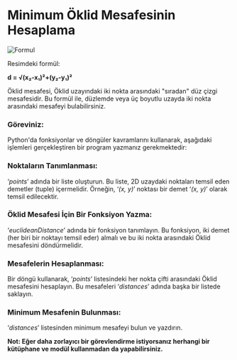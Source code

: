 # Minimum Öklid Mesafesinin Hesaplama

![Formul](https://lh7-us.googleusercontent.com/nPfCm5iIpBSZ046cFX6_nigXzWzp5ZEy5IqwCyf0Tw4DH8eeDhjz9bX05y0pT03gurzg6dulaObb7-o7wuevBBySG1xCIzkkM91EqqgDvFKPJc_V40bbT3Se9qt4EDBreCLOlugrMdBbvDVnr79vzo4)


Resimdeki formül:

**d = √(x₂-x₁)²+(y₂-y₁)²**


Öklid mesafesi, Öklid uzayındaki iki nokta arasındaki "sıradan" düz çizgi mesafesidir. Bu formül ile, düzlemde veya üç boyutlu uzayda iki nokta arasındaki mesafeyi bulabilirsiniz.

### Göreviniz:

Python'da fonksiyonlar ve döngüler kavramlarını kullanarak, aşağıdaki işlemleri gerçekleştiren bir program yazmanız gerekmektedir:

### Noktaların Tanımlanması:

‘*points*’ adında bir liste oluşturun. Bu liste, 2D uzaydaki noktaları temsil eden demetler (tuple) içermelidir. Örneğin, ‘*(x, y)*’ noktası bir demet ‘*(x, y)*’ olarak temsil edilecektir.

### Öklid Mesafesi İçin Bir Fonksiyon Yazma:

‘*euclideanDistance*’ adında bir fonksiyon tanımlayın. Bu fonksiyon, iki demet (her biri bir noktayı temsil eder) almalı ve bu iki nokta arasındaki Öklid mesafesini döndürmelidir.

### Mesafelerin Hesaplanması:

Bir döngü kullanarak, ‘*points*’ listesindeki her nokta çifti arasındaki Öklid mesafesini hesaplayın. Bu mesafeleri ‘*distances*’ adında başka bir listede saklayın.

### Minimum Mesafenin Bulunması:

‘*distances*’ listesinden minimum mesafeyi bulun ve yazdırın.


**Not: Eğer daha zorlayıcı bir görevlendirme istiyorsanız herhangi bir kütüphane ve modül kullanmadan da yapabilirsiniz.**
